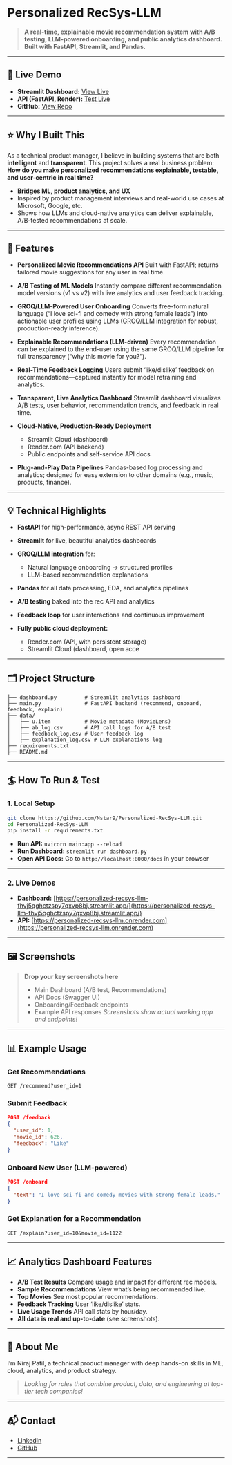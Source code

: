 
# Personalized RecSys-LLM

> **A real-time, explainable movie recommendation system with A/B testing, LLM-powered onboarding, and public analytics dashboard. Built with FastAPI, Streamlit, and Pandas.**

---

## 🚀 Live Demo

* **Streamlit Dashboard:** [View Live](https://personalized-recsys-llm-fhvj5qghctzspy7qxvp8bj.streamlit.app/)
* **API (FastAPI, Render):** [Test Live](https://personalized-recsys-llm.onrender.com)
* **GitHub:** [View Repo](https://github.com/Nstar9/Personalized-RecSys-LLM)

---

## ⭐️ Why I Built This

As a technical product manager, I believe in building systems that are both **intelligent** and **transparent**.
This project solves a real business problem:
**How do you make personalized recommendations explainable, testable, and user-centric in real time?**

* **Bridges ML, product analytics, and UX**
* Inspired by product management interviews and real-world use cases at Microsoft, Google, etc.
* Shows how LLMs and cloud-native analytics can deliver explainable, A/B-tested recommendations at scale.

---

## 🧩 Features

* **Personalized Movie Recommendations API**
  Built with FastAPI; returns tailored movie suggestions for any user in real time.

* **A/B Testing of ML Models**
  Instantly compare different recommendation model versions (v1 vs v2) with live analytics and user feedback tracking.

* **GROQ/LLM-Powered User Onboarding**
  Converts free-form natural language (“I love sci-fi and comedy with strong female leads”) into actionable user profiles using LLMs (GROQ/LLM integration for robust, production-ready inference).

* **Explainable Recommendations (LLM-driven)**
  Every recommendation can be explained to the end-user using the same GROQ/LLM pipeline for full transparency (“why this movie for you?”).

* **Real-Time Feedback Logging**
  Users submit ‘like/dislike’ feedback on recommendations—captured instantly for model retraining and analytics.

* **Transparent, Live Analytics Dashboard**
  Streamlit dashboard visualizes A/B tests, user behavior, recommendation trends, and feedback in real time.

* **Cloud-Native, Production-Ready Deployment**

  * Streamlit Cloud (dashboard)
  * Render.com (API backend)
  * Public endpoints and self-service API docs

* **Plug-and-Play Data Pipelines**
  Pandas-based log processing and analytics; designed for easy extension to other domains (e.g., music, products, finance).

---

## 💡 Technical Highlights

* **FastAPI** for high-performance, async REST API serving
* **Streamlit** for live, beautiful analytics dashboards
* **GROQ/LLM integration** for:

  * Natural language onboarding → structured profiles
  * LLM-based recommendation explanations
* **Pandas** for all data processing, EDA, and analytics pipelines
* **A/B testing** baked into the rec API and analytics
* **Feedback loop** for user interactions and continuous improvement
* **Fully public cloud deployment:**

  * Render.com (API, with persistent storage)
  * Streamlit Cloud (dashboard, open acce
---

## 🗂️ Project Structure

```
├── dashboard.py         # Streamlit analytics dashboard
├── main.py              # FastAPI backend (recommend, onboard, feedback, explain)
├── data/
│   ├── u.item           # Movie metadata (MovieLens)
│   ├── ab_log.csv       # API call logs for A/B test
│   ├── feedback_log.csv # User feedback log
│   ├── explanation_log.csv # LLM explanations log
├── requirements.txt
├── README.md
```

---

## 🏄 How To Run & Test

### 1. **Local Setup**

```bash
git clone https://github.com/Nstar9/Personalized-RecSys-LLM.git
cd Personalized-RecSys-LLM
pip install -r requirements.txt
```

* **Run API:**
  `uvicorn main:app --reload`
* **Run Dashboard:**
  `streamlit run dashboard.py`
* **Open API Docs:**
  Go to `http://localhost:8000/docs` in your browser

---

### 2. **Live Demos**

* **Dashboard:**
  [https://personalized-recsys-llm-fhvj5qghctzspy7qxvp8bj.streamlit.app/](https://personalized-recsys-llm-fhvj5qghctzspy7qxvp8bj.streamlit.app/)
* **API:**
  [https://personalized-recsys-llm.onrender.com](https://personalized-recsys-llm.onrender.com)

---

## 🖼️ Screenshots

> **Drop your key screenshots here**
>
> * Main Dashboard (A/B test, Recommendations)
> * API Docs (Swagger UI)
> * Onboarding/Feedback endpoints
> * Example API responses
>   *Screenshots show actual working app and endpoints!*

---

## 📊 Example Usage

### **Get Recommendations**

```http
GET /recommend?user_id=1
```

### **Submit Feedback**

```json
POST /feedback
{
  "user_id": 1,
  "movie_id": 626,
  "feedback": "Like"
}
```

### **Onboard New User (LLM-powered)**

```json
POST /onboard
{
  "text": "I love sci-fi and comedy movies with strong female leads."
}
```

### **Get Explanation for a Recommendation**

```http
GET /explain?user_id=10&movie_id=1122
```

---

## 📈 Analytics Dashboard Features

* **A/B Test Results**
  Compare usage and impact for different rec models.
* **Sample Recommendations**
  View what’s being recommended live.
* **Top Movies**
  See most popular recommendations.
* **Feedback Tracking**
  User ‘like/dislike’ stats.
* **Live Usage Trends**
  API call stats by hour/day.
* **All data is real and up-to-date** (see screenshots).

---
## 🙋 About Me

I’m Niraj Patil, a technical product manager with deep hands-on skills in ML, cloud, analytics, and product strategy.

> *Looking for roles that combine product, data, and engineering at top-tier tech companies!*

---

## 📬 Contact

* [LinkedIn](https://www.linkedin.com/in/nirajpatil21/)
* [GitHub](https://github.com/Nstar9/)

---


